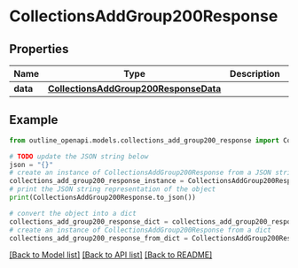 # CollectionsAddGroup200Response


## Properties

Name | Type | Description | Notes
------------ | ------------- | ------------- | -------------
**data** | [**CollectionsAddGroup200ResponseData**](CollectionsAddGroup200ResponseData.md) |  | [optional] 

## Example

```python
from outline_openapi.models.collections_add_group200_response import CollectionsAddGroup200Response

# TODO update the JSON string below
json = "{}"
# create an instance of CollectionsAddGroup200Response from a JSON string
collections_add_group200_response_instance = CollectionsAddGroup200Response.from_json(json)
# print the JSON string representation of the object
print(CollectionsAddGroup200Response.to_json())

# convert the object into a dict
collections_add_group200_response_dict = collections_add_group200_response_instance.to_dict()
# create an instance of CollectionsAddGroup200Response from a dict
collections_add_group200_response_from_dict = CollectionsAddGroup200Response.from_dict(collections_add_group200_response_dict)
```
[[Back to Model list]](../README.md#documentation-for-models) [[Back to API list]](../README.md#documentation-for-api-endpoints) [[Back to README]](../README.md)


